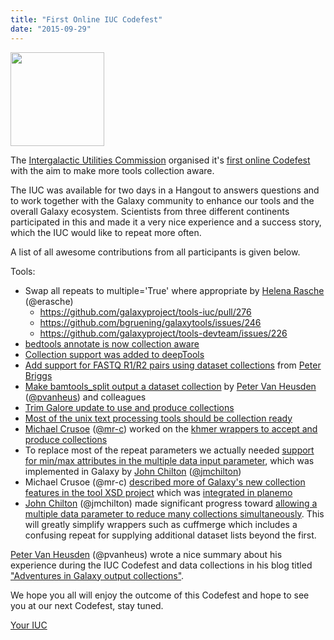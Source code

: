 ```yaml
---
title: "First Online IUC Codefest"
date: "2015-09-29"
---
```

<div class='right'><a href='https://github.com/galaxyproject/tools-iuc/issues/239'><img src="/images/icons/DatasetCollectionIconInForm.png" alt="" width="150" /></a>
</div>

The [Intergalactic Utilities Commission](https://wiki.galaxyproject.org/IUC) organised it's
[first online Codefest](https://github.com/galaxyproject/tools-iuc/issues/239) with the aim to make more tools collection aware.

The IUC was available for two days in a Hangout to answers questions and to work together with the
Galaxy community to enhance our tools and the overall Galaxy ecosystem.
Scientists from three different continents participated in this and made it a very nice experience and a success story,
which the IUC would like to repeat more often.

A list of all awesome contributions from all participants is given below.

Tools:

* Swap all repeats to multiple='True' where appropriate by [Helena Rasche](/people/helena-rasche/) (@erasche)
  * https://github.com/galaxyproject/tools-iuc/pull/276
  * https://github.com/bgruening/galaxytools/issues/246
  * https://github.com/galaxyproject/tools-devteam/issues/226
* [bedtools annotate is now collection aware](https://github.com/galaxyproject/tools-iuc/pull/282)
* [Collection support was added to deepTools](https://github.com/fidelram/deepTools/commit/3bc1d1c6f4e28ac7ff8df79fe4e3f00a195938e6)
* [Add support for FASTQ R1/R2 pairs using dataset collections](https://github.com/fls-bioinformatics-core/galaxy-tools/commit/5de7f4ba384afb0a67b89c01f6884288b48ab8cf) from [Peter Briggs](http://www.ls.manchester.ac.uk/people/profile/?alias=briggsp)
* [Make bamtools_split output a dataset collection](https://github.com/galaxyproject/tools-devteam/pull/227) by [Peter Van Heusden](https://twitter.com/pvanheus) ([@pvanheus](https://github.com/pvanheus)) and colleagues
* [Trim Galore update to use and produce collections](https://github.com/bgruening/galaxytools/pull/245)
* [Most of the unix text processing tools should be collection ready](https://github.com/bgruening/galaxytools/tree/master/tools/text_processing/text_processing)
* [Michael Crusoe](https://impactstory.org/MichaelRCrusoe) ([@mr-c](https://github.com/mr-c)) worked on the [khmer wrappers to accept and produce collections](https://github.com/galaxyproject/tools-iuc/pull/80)
* To replace most of the repeat parameters we actually needed [support for min/max attributes in the multiple data input parameter](https://github.com/galaxyproject/galaxy/issues/765.), which was implemented in Galaxy by [John Chilton](/people/john-chilton/) ([@jmchilton](https://github.com/jmchilton))
* Michael Crusoe (@mr-c) [described more of Galaxy's new collection features in the tool XSD project](https://github.com/JeanFred/Galaxy-XSD/pull/4) which was [integrated in planemo](https://github.com/galaxyproject/planemo/pull/309)
* [John Chilton](/people/john-chilton/) (@jmchilton) made significant progress toward [allowing a multiple data parameter to reduce many collections simultaneously](https://github.com/galaxyproject/galaxy/pull/805). This will greatly simplify wrappers such as cuffmerge which includes a confusing repeat for supplying additional dataset lists beyond the first.

[Peter Van Heusden](https://twitter.com/pvanheus) (@pvanheus) wrote a nice summary about his experience during the IUC Codefest and data collections in his blog titled ["Adventures in Galaxy output collections"](http://pvh.wp.sanbi.ac.za/2015/09/18/adventures-in-galaxy-output-collections/).

We hope you all will enjoy the outcome of this Codefest and hope to see you at our next Codefest, stay tuned.

[Your IUC](/iuc/)
